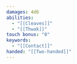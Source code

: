 ```yaml
---
damages: 4d6
abilities:
  - "[[Cleaves]]"
  - "[[Thwak]]"
touch bonus: "0"
keywords:
  - "[[Contact]]"
handed: "[[Two-handed]]"
---
```

